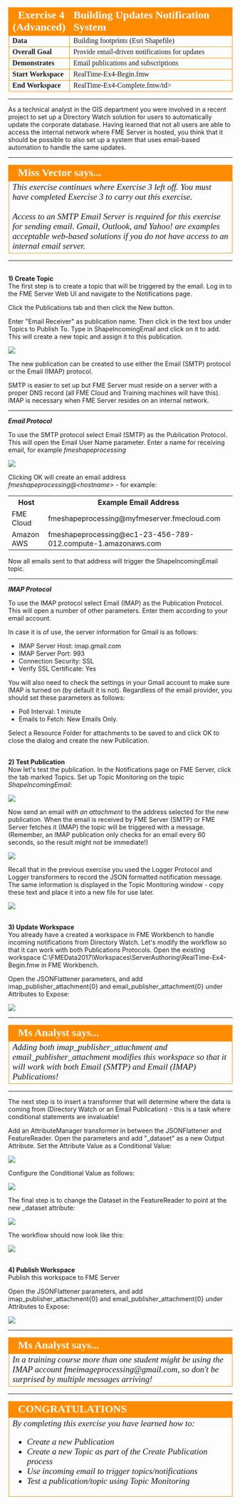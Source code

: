 <!--Instructor Notes-->

<!--Exercise Section-->


<table style="border-spacing: 0px;border-collapse: collapse;font-family:serif">
<tr>
<td width=25% style="vertical-align:middle;background-color:darkorange;border: 2px solid darkorange">
<i class="fa fa-cogs fa-lg fa-pull-left fa-fw" style="color:white;padding-right: 12px;vertical-align:text-top"></i>
<span style="color:white;font-size:x-large;font-weight: bold">Exercise 4 (Advanced)</span>
</td>
<td style="border: 2px solid darkorange;background-color:darkorange;color:white">
<span style="color:white;font-size:x-large;font-weight: bold">Building Updates Notification System</span>
</td>
</tr>

<tr>
<td style="border: 1px solid darkorange; font-weight: bold">Data</td>
<td style="border: 1px solid darkorange">Building footprints (Esri Shapefile)</td>
</tr>

<tr>
<td style="border: 1px solid darkorange; font-weight: bold">Overall Goal</td>
<td style="border: 1px solid darkorange">Provide email-driven notifications for updates</td>
</tr>

<tr>
<td style="border: 1px solid darkorange; font-weight: bold">Demonstrates</td>
<td style="border: 1px solid darkorange">Email publications and subscriptions</td>
</tr>

<tr>
<td style="border: 1px solid darkorange; font-weight: bold">Start Workspace</td>
<td style="border: 1px solid darkorange">RealTime-Ex4-Begin.fmw</td>
</tr>

<tr>
<td style="border: 1px solid darkorange; font-weight: bold">End Workspace</td>
<td style="border: 1px solid darkorange">RealTime-Ex4-Complete.fmw/td>
</tr>

</table>

---

As a technical analyst in the GIS department you were involved in a recent project to set up a Directory Watch solution for users to automatically update the corporate database. Having learned that not all users are able to access the internal network where FME Server is hosted, you think that it should be possible to also set up a system that uses email-based automation to handle the same updates.

---

<!--Person X Says Section-->

<table style="border-spacing: 0px">
<tr>
<td style="vertical-align:middle;background-color:darkorange;border: 2px solid darkorange">
<i class="fa fa-quote-left fa-lg fa-pull-left fa-fw" style="color:white;padding-right: 12px;vertical-align:text-top"></i>
<span style="color:white;font-size:x-large;font-weight: bold;font-family:serif">Miss Vector says...</span>
</td>
</tr>

<tr>
<td style="border: 1px solid darkorange">
<span style="font-family:serif; font-style:italic; font-size:larger">
This exercise continues where Exercise 3 left off. You must have completed Exercise 3 to carry out this exercise.
<br><br> Access to an SMTP Email Server is required for this exercise for sending email. Gmail, Outlook, and Yahoo! are examples acceptable web-based solutions if you do not have access to an internal email server.
</td>
</tr>
</table>

---

<br>**1) Create Topic**
<br>The first step is to create a topic that will be triggered by the email. Log in to the FME Server Web UI and navigate to the Notifications page.

Click the Publications tab and then click the New button.

Enter "Email Receiver" as publication name. Then click in the text box under Topics to Publish To. Type in ShapeIncomingEmail and click on it to add. This will create a new topic and assign it to this publication. 

![](./Images/Img4.417.Ex4.CreateIncomingTopic.png)

The new publication can be created to use either the Email (SMTP) protocol or the Email (IMAP) protocol. 

SMTP is easier to set up but FME Server must reside on a server with a proper DNS record (all FME Cloud and Training machines will have this). IMAP is necessary when FME Server resides on an internal network.

---

***Email Protocol***

To use the SMTP protocol select Email (SMTP) as the Publication Protocol. This will open the Email User Name parameter. Enter a name for receiving email, for example *fmeshapeprocessing*

![](./Images/Img4.418.Ex4.CreateSMTPPublication.png)

Clicking OK will create an email address *fmeshapeprocessing@&lt;hostname&gt;* - for example: 

<table>
<tr><th>Host</th><th>Example Email Address</th></tr>
<tr><td>FME Cloud</td><td>fmeshapeprocessing@myfmeserver.fmecloud.com</td></tr>
<tr><td>Amazon AWS</td><td>fmeshapeprocessing@ec1-23-456-789-012.compute-1.amazonaws.com</td></tr>
</table>

Now all emails sent to that address will trigger the ShapeIncomingEmail topic. 

---

***IMAP Protocol***

To use the IMAP protocol select Email (IMAP) as the Publication Protocol. This will open a number of other parameters. Enter them according to your email account.

In case it is of use, the server information for Gmail is as follows:

- IMAP Server Host: imap.gmail.com
- IMAP Server Port: 993
- Connection Security: SSL
- Verify SSL Certificate: Yes

You will also need to check the settings in your Gmail account to make sure IMAP is turned on (by default it is not). Regardless of the email provider, you should set these parameters as follows:

- Poll Interval: 1 minute
- Emails to Fetch: New Emails Only.

Select a Resource Folder for attachments to be saved to and click OK to close the dialog and create the new Publication.


<br>**2) Test Publication**
<br>Now let's test the publication. In the Notifications page on FME Server, click the tab marked Topics. Set up Topic Monitoring on the topic *ShapeIncomingEmail*:

![](./Images/Img4.419.Ex4.MonitorTopic.png)

Now send an email *with an attachment* to the address selected for the new publication. When the email is received by FME Server (SMTP) or FME Server fetches it (IMAP) the topic will be triggered with a message. (Remember, an IMAP publication only checks for an email every 60 seconds, so the result might not be immediate!)

![](./Images/Img4.420.Ex4.MonitorTopicResult.png)

Recall that in the previous exercise you used the Logger Protocol and Logger transformers to record the JSON formatted notification message. The same information is displayed in the Topic Monitoring window - copy these text and place it into a new file for use later.

![](./Images/Img4.421.Ex4.JSONNotificationMessage.png)


<br>**3) Update Workspace**
<br>You already have a created a workspace in FME Workbench to handle incoming notifications from Directory Watch. Let's modify the workflow so that it can work with both Publications Protocols. Open the existing workspace C:\FMEData2017\Workspaces\ServerAuthoring\RealTime-Ex4-Begin.fmw in FME Workbench.

Open the JSONFlattener parameters, and add imap_publisher_attachment{0} and email_publisher_attachment{0} under Attributes to Expose:

![](./Images/Img4.422.Ex4.JSONFlattenerParameters.png)

---

<!--Person X Says Section-->

<table style="border-spacing: 0px">
<tr>
<td style="vertical-align:middle;background-color:darkorange;border: 2px solid darkorange">
<i class="fa fa-quote-left fa-lg fa-pull-left fa-fw" style="color:white;padding-right: 12px;vertical-align:text-top"></i>
<span style="color:white;font-size:x-large;font-weight: bold;font-family:serif">Ms Analyst says...</span>
</td>
</tr>

<tr>
<td style="border: 1px solid darkorange">
<span style="font-family:serif; font-style:italic; font-size:larger">
Adding both imap_publisher_attachment and email_publisher_attachment modifies this workspace so that it will work with both Email (SMTP) and Email (IMAP) Publications!
</span>
</td>
</tr>
</table>

---

The next step is to insert a transformer that will determine where the data is coming from (Directory Watch or an Email Publication) - this is a task where conditional statements are invaluable! 

Add an AttributeManager transformer in between the JSONFlattener and FeatureReader. Open the parameters and add "_dataset" as a new Output Attribute. Set the Attribute Value as a Conditional Value:

![](./Images/Img4.423.Ex4.AttributeManagerParameters.png)

Configure the Conditional Value as follows:

![](./Images/Img4.424.Ex4.ConditionalDefinition.png)

The final step is to change the Dataset in the FeatureReader to point at the new _dataset attribute:

![](./Images/Img4.425.Ex4.FeatureReaderParameters.png)

The workflow should now look like this:

![](./Images/Img4.426.Ex4.FinalWorkspace.png)


<br>**4) Publish Workspace**
<br>Publish this workspace to FME Server

Open the JSONFlattener parameters, and add imap_publisher_attachment{0} and email_publisher_attachment{0} under Attributes to Expose:

![](./Images/Img4.427.png)




---

<!--Person X Says Section-->

<table style="border-spacing: 0px">
<tr>
<td style="vertical-align:middle;background-color:darkorange;border: 2px solid darkorange">
<i class="fa fa-quote-left fa-lg fa-pull-left fa-fw" style="color:white;padding-right: 12px;vertical-align:text-top"></i>
<span style="color:white;font-size:x-large;font-weight: bold;font-family:serif">Ms Analyst says...</span>
</td>
</tr>

<tr>
<td style="border: 1px solid darkorange">
<span style="font-family:serif; font-style:italic; font-size:larger">
In a training course more than one student might be using the IMAP account fmeimageprocessing@gmail.com, so don't be surprised by multiple messages arriving!
</span>
</td>
</tr>
</table>


 
---

<!--Exercise Congratulations Section--> 

<table style="border-spacing: 0px">
<tr>
<td style="vertical-align:middle;background-color:darkorange;border: 2px solid darkorange">
<i class="fa fa-thumbs-o-up fa-lg fa-pull-left fa-fw" style="color:white;padding-right: 12px;vertical-align:text-top"></i>
<span style="color:white;font-size:x-large;font-weight: bold;font-family:serif">CONGRATULATIONS</span>
</td>
</tr>

<tr>
<td style="border: 1px solid darkorange">
<span style="font-family:serif; font-style:italic; font-size:larger">
By completing this exercise you have learned how to:
<br>
<ul><li>Create a new Publication</li>
<li>Create a new Topic as part of the Create Publication process</li>
<li>Use incoming email to trigger topics/notifications</li>
<li>Test a publication/topic using Topic Monitoring</li></ul>
</span>
</td>
</tr>
</table>   
